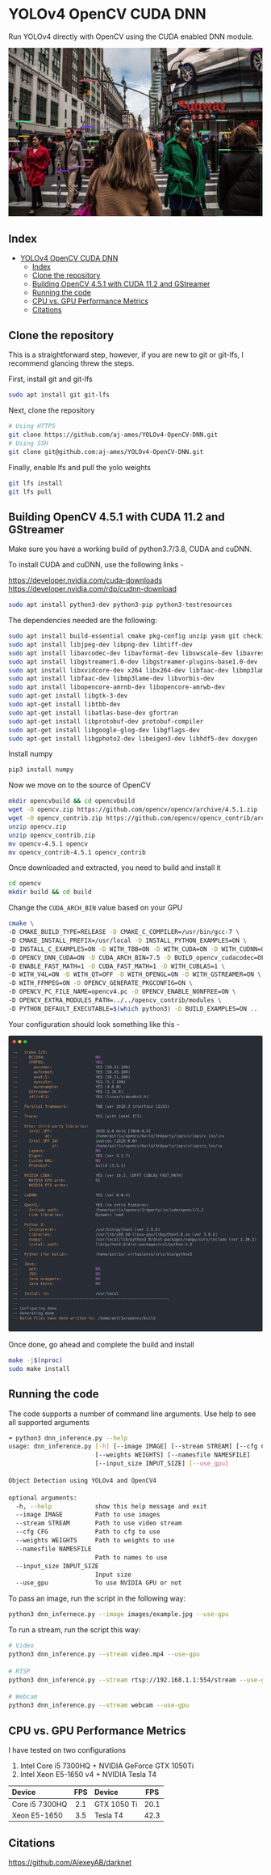 # YOLOv4 OpenCV CUDA DNN

Run YOLOv4 directly with OpenCV using the CUDA enabled DNN module.

![<span>Photo by <a href="https://unsplash.com/@christopher__burns?utm_source=unsplash&amp;utm_medium=referral&amp;utm_content=creditCopyText">Christopher Burns</a> on <a href="https://unsplash.com/s/photos/people?utm_source=unsplash&amp;utm_medium=referral&amp;utm_content=creditCopyText">Unsplash</a></span>](resources/cover.jpg)

## Index

- [YOLOv4 OpenCV CUDA DNN](#yolov4-opencv-cuda-dnn)
  - [Index](#index)
  - [Clone the repository](#clone-the-repository)
  - [Building OpenCV 4.5.1 with CUDA 11.2 and GStreamer](#building-opencv-451-with-cuda-112-and-gstreamer)
  - [Running the code](#running-the-code)
  - [CPU vs. GPU Performance Metrics](#cpu-vs-gpu-performance-metrics)
  - [Citations](#citations)

## Clone the repository

This is a straightforward step, however, if you are new to git or git-lfs, I recommend glancing threw the steps.

First, install git and git-lfs

```sh
sudo apt install git git-lfs
```

Next, clone the repository

```sh
# Using HTTPS
git clone https://github.com/aj-ames/YOLOv4-OpenCV-DNN.git
# Using SSH
git clone git@github.com:aj-ames/YOLOv4-OpenCV-DNN.git
```

Finally, enable lfs and pull the yolo weights

```sh
git lfs install
git lfs pull
```

## Building OpenCV 4.5.1 with CUDA 11.2 and GStreamer

Make sure you have a working build of python3.7/3.8, CUDA and cuDNN. 

To install CUDA and cuDNN, use the following links -

https://developer.nvidia.com/cuda-downloads
https://developer.nvidia.com/rdp/cudnn-download

```sh
sudo apt install python3-dev python3-pip python3-testresources
```

The dependencies needed are the following:

```sh
sudo apt install build-essential cmake pkg-config unzip yasm git checkinstall
sudo apt install libjpeg-dev libpng-dev libtiff-dev
sudo apt install libavcodec-dev libavformat-dev libswscale-dev libavresample-dev
sudo apt install libgstreamer1.0-dev libgstreamer-plugins-base1.0-dev
sudo apt install libxvidcore-dev x264 libx264-dev libfaac-dev libmp3lame-dev libtheora-dev
sudo apt install libfaac-dev libmp3lame-dev libvorbis-dev
sudo apt install libopencore-amrnb-dev libopencore-amrwb-dev
sudo apt-get install libgtk-3-dev
sudo apt-get install libtbb-dev
sudo apt-get install libatlas-base-dev gfortran
sudo apt-get install libprotobuf-dev protobuf-compiler
sudo apt-get install libgoogle-glog-dev libgflags-dev
sudo apt-get install libgphoto2-dev libeigen3-dev libhdf5-dev doxygen
```

Install numpy

```sh
pip3 install numpy
```

Now we move on to the source of OpenCV

```sh
mkdir opencvbuild && cd opencvbuild
wget -O opencv.zip https://github.com/opencv/opencv/archive/4.5.1.zip
wget -O opencv_contrib.zip https://github.com/opencv/opencv_contrib/archive/4.5.1.zip
unzip opencv.zip
unzip opencv_contrib.zip
mv opencv-4.5.1 opencv
mv opencv_contrib-4.5.1 opencv_contrib
```

Once downloaded and extracted, you need to build and install it

```sh
cd opencv
mkdir build && cd build
```

Change the `CUDA_ARCH_BIN` value based on your GPU

```sh
cmake \
-D CMAKE_BUILD_TYPE=RELEASE -D CMAKE_C_COMPILER=/usr/bin/gcc-7 \
-D CMAKE_INSTALL_PREFIX=/usr/local -D INSTALL_PYTHON_EXAMPLES=ON \
-D INSTALL_C_EXAMPLES=ON -D WITH_TBB=ON -D WITH_CUDA=ON -D WITH_CUDNN=ON \
-D OPENCV_DNN_CUDA=ON -D CUDA_ARCH_BIN=7.5 -D BUILD_opencv_cudacodec=OFF \
-D ENABLE_FAST_MATH=1 -D CUDA_FAST_MATH=1 -D WITH_CUBLAS=1 \
-D WITH_V4L=ON -D WITH_QT=OFF -D WITH_OPENGL=ON -D WITH_GSTREAMER=ON \
-D WITH_FFMPEG=ON -D OPENCV_GENERATE_PKGCONFIG=ON \
-D OPENCV_PC_FILE_NAME=opencv4.pc -D OPENCV_ENABLE_NONFREE=ON \
-D OPENCV_EXTRA_MODULES_PATH=../../opencv_contrib/modules \
-D PYTHON_DEFAULT_EXECUTABLE=$(which python3) -D BUILD_EXAMPLES=ON ..
```

Your configuration should look something like this -

![Build Image](resources/build.png)

Once done, go ahead and complete the build and install

```sh
make -j$(nproc)
sudo make install
```

## Running the code

The code supports a number of command line arguments. Use help to see all supported arguments

```sh
➜ python3 dnn_inference.py --help                   
usage: dnn_inference.py [-h] [--image IMAGE] [--stream STREAM] [--cfg CFG]
                        [--weights WEIGHTS] [--namesfile NAMESFILE]
                        [--input_size INPUT_SIZE] [--use_gpu]

Object Detection using YOLOv4 and OpenCV4

optional arguments:
  -h, --help            show this help message and exit
  --image IMAGE         Path to use images
  --stream STREAM       Path to use video stream
  --cfg CFG             Path to cfg to use
  --weights WEIGHTS     Path to weights to use
  --namesfile NAMESFILE
                        Path to names to use
  --input_size INPUT_SIZE
                        Input size
  --use_gpu             To use NVIDIA GPU or not
```

To pass an image, run the script in the following way:

```sh
python3 dnn_infernece.py --image images/example.jpg --use-gpu
```

To run a stream, run the script this way:

```sh
# Video
python3 dnn_inference.py --stream video.mp4 --use-gpu

# RTSP
python3 dnn_inference.py --stream rtsp://192.168.1.1:554/stream --use-gpu

# Webcam
python3 dnn_inference.py --stream webcam --use-gpu
```

## CPU vs. GPU Performance Metrics

I have tested on two configurations

1. Intel Core i5 7300HQ + NVIDIA GeForce GTX 1050Ti
2. Intel Xeon E5-1650 v4 + NVIDIA Tesla T4

|     Device     |     FPS      |    Device      |     FPS      |
| :------------- | :----------: | :------------- | :----------: |
| Core i5 7300HQ |     2.1      |   GTX 1050 Ti  |     20.1     |
| Xeon E5-1650   |     3.5      |   Tesla T4     |     42.3     |

## Citations

https://github.com/AlexeyAB/darknet
